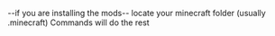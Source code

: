 

--if you are installing the mods--
locate your minecraft folder (usually .minecraft) 
Commands will do the rest
